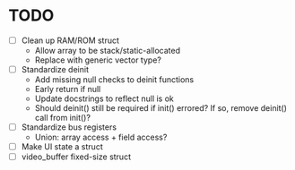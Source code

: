 # TODO

- [ ] Clean up RAM/ROM struct
  - Allow array to be stack/static-allocated
  - Replace with generic vector type?
- [ ] Standardize deinit
  - Add missing null checks to deinit functions
  - Early return if null
  - Update docstrings to reflect null is ok
  - Should deinit() still be required if init() errored? If so, remove deinit() call from init()?
- [ ] Standardize bus registers
  - Union: array access + field access?
- [ ] Make UI state a struct
- [ ] video_buffer fixed-size struct